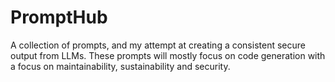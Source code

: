 # PromptHub
A collection of prompts, and my attempt at creating a consistent secure output from LLMs. These prompts will mostly focus on code generation with a focus on maintainability, sustainability and security. 
